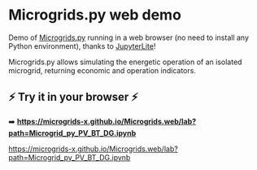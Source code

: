 #  Microgrids.py web demo

Demo of [Microgrids.py](https://github.com/Microgrids-X/Microgrids.py) running in a web browser (no need to install any Python environment), thanks to [JupyterLite](https://jupyterlite.readthedocs.io/)! 

Microgrids.py allows simulating the energetic operation of an isolated microgrid,
returning economic and operation indicators.

## ⚡ Try it in your browser ⚡

➡️ **https://microgrids-x.github.io/Microgrids.web/lab?path=Microgrid_py_PV_BT_DG.ipynb**

https://microgrids-x.github.io/Microgrids.web/lab?path=Microgrid_py_PV_BT_DG.ipynb
